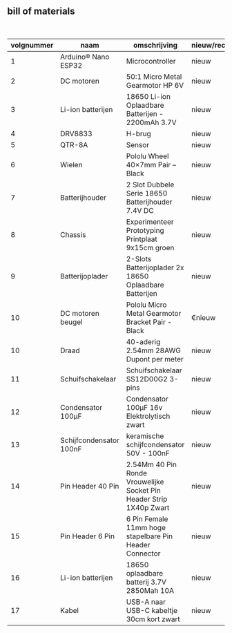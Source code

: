 ## bill of materials
<br />

|volgnummer|naam|omschrijving|nieuw/recup|kostprijs/stuk|aantal|subtotaal|
|----------|----|------------|-----------|---------|------|---------|
| 1 | Arduino® Nano ESP32 | Microcontroller | nieuw | €21.00 | 1 | €21.00 |
| 2 | DC motoren | 50:1 Micro Metal Gearmotor HP 6V | nieuw | €20.70 | 2 | €41.40 |
| 3 | Li-ion batterijen | 18650 Li-ion Oplaadbare Batterijen - 2200mAh 3.7V | nieuw | €12.68 | 2 | €25.36 |
| 4 | DRV8833 | H-brug | nieuw | €3.00 | 1 | €3.00 |
| 5 | QTR-8A | Sensor | nieuw | €11.19 | 1 | €11.19 |
| 6 | Wielen | Pololu Wheel 40×7mm Pair – Black | nieuw | €4.71 | 2 | €9.42 |
| 7 | Batterijhouder | 2 Slot Dubbele Serie 18650 Batterijhouder 7.4V DC | nieuw | €7.80 | 1 | €7.80 |
| 8 | Chassis | Experimenteer Prototyping Printplaat 9x15cm groen | nieuw | €2.25 | 1 | €2.25 |
| 9 | Batterijoplader | 2-Slots Batterijoplader 2x 18650 Oplaadbare Batterijen | nieuw | €10.69 | 1 | €10.69 |
| 10 | DC motoren beugel | Pololu Micro Metal Gearmotor Bracket Pair - Black | €nieuw | €2.54 | 1 | €2.54 |
| 10 | Draad | 40-aderig 2.54mm 28AWG Dupont per meter | nieuw | €3.90 | 1 | €3.90 |
| 11 | Schuifschakelaar | Schuifschakelaar SS12D00G2 3-pins | nieuw | €0.60 | 2 | €1.20 |
| 12 | Condensator 100µF | Condensator 100µF 16v Elektrolytisch zwart | nieuw | €1.10 | 1 | €1.10 |
| 13 | Schijfcondensator 100nF | keramische schijfcondensator 50V - 100nF | nieuw | €0.35 | 1 | €0.35 |
| 14 | Pin Header 40 Pin | 2.54Mm 40 Pin Ronde Vrouwelijke Socket Pin Header Strip 1X40p Zwart | nieuw | €1.00 | 2 | €2.00 |
| 15 | Pin Header 6 Pin | 6 Pin Female 11mm hoge stapelbare Pin Header Connector | nieuw | €0.50 | 2 | €1.00 |
| 16 | Li-ion batterijen | 18650 oplaadbare batterij 3.7V 2850Mah 10A | nieuw | €6.10 | 2 | €12.20 |
| 17 | Kabel | USB-A naar USB-C kabeltje 30cm kort zwart | nieuw | €2.15 | 1 | €2.15 |
